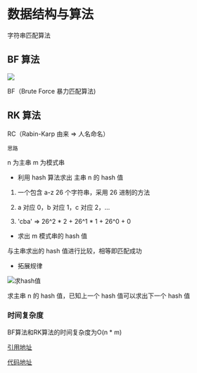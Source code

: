 # 数据结构与算法

字符串匹配算法

## BF 算法

![](https://imgkr.cn-bj.ufileos.com/66a4a78e-f05f-46b7-aa8d-dce80a636a18.png)

BF（Brute Force 暴力匹配算法)

## RK 算法

RC（Rabin-Karp 由来 => 人名命名）

`思路`

n 为主串 m 为模式串

-   利用 hash 算法求出 主串 n 的 hash 值

1. 一个包含 a-z 26 个字符串，采用 26 进制的方法

2. a 对应 0，b 对应 1，c 对应 2，...

3. 'cba' => 26^2 * 2 + 26^1 * 1 + 26^0 + 0

-   求出 m 模式串的 hash 值

与主串求出的 hash 值进行比较，相等即匹配成功

-   拓展规律

![求hash值](https://imgkr.cn-bj.ufileos.com/4b4fd60b-0154-4879-881e-a5791bb50ba0.png)

求主串 n 的 hash 值，已知上一个 hash 值可以求出下一个 hash 值

### 时间复杂度

BF算法和RK算法的时间复杂度为O(n * m)

[引用地址](https://time.geekbang.org/column/article/71187)

[代码地址](https://github.com/LIUeng/alogrithm-ci/%2315.js)